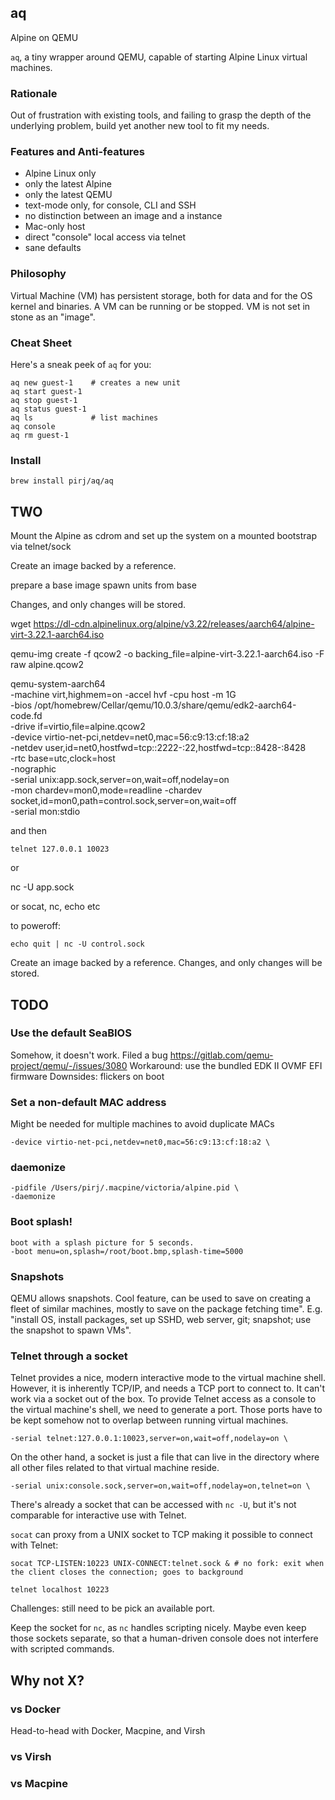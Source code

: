 ## aq

Alpine on QEMU

`aq`, a tiny wrapper around QEMU, capable of starting Alpine Linux virtual machines.

### Rationale

Out of frustration with existing tools, and failing to grasp the depth of the underlying problem, build yet another new tool to fit my needs.

### Features and Anti-features

 - Alpine Linux only
 - only the latest Alpine
 - only the latest QEMU
 - text-mode only, for console, CLI and SSH
 - no distinction between an image and a instance
 - Mac-only host
 - direct "console" local access via telnet
 - sane defaults

### Philosophy

Virtual Machine (VM) has persistent storage, both for data and for the OS kernel and binaries.
A VM can be running or be stopped.
VM is not set in stone as an "image".

### Cheat Sheet

Here's a sneak peek of `aq` for you:

    aq new guest-1    # creates a new unit
    aq start guest-1
    aq stop guest-1
    aq status guest-1
    aq ls             # list machines
    aq console
    aq rm guest-1

### Install

    brew install pirj/aq/aq

## TWO

Mount the Alpine as cdrom
and set up the system on a mounted
bootstrap via telnet/sock

Create an image backed by a reference.

prepare a base image
spawn units from base

Changes, and only changes will be stored.


wget https://dl-cdn.alpinelinux.org/alpine/v3.22/releases/aarch64/alpine-virt-3.22.1-aarch64.iso

qemu-img create -f qcow2 -o backing_file=alpine-virt-3.22.1-aarch64.iso -F raw alpine.qcow2

qemu-system-aarch64 \
 -machine virt,highmem=on -accel hvf -cpu host -m 1G \
 -bios /opt/homebrew/Cellar/qemu/10.0.3/share/qemu/edk2-aarch64-code.fd \
 -drive if=virtio,file=alpine.qcow2 \
 -device virtio-net-pci,netdev=net0,mac=56:c9:13:cf:18:a2 \
 -netdev user,id=net0,hostfwd=tcp::2222-:22,hostfwd=tcp::8428-:8428 \
 -rtc base=utc,clock=host \
 -nographic \
 -serial unix:app.sock,server=on,wait=off,nodelay=on \
 -mon chardev=mon0,mode=readline -chardev socket,id=mon0,path=control.sock,server=on,wait=off \
 -serial mon:stdio

and then

    telnet 127.0.0.1 10023

or

nc -U app.sock

or socat, nc, echo etc

to poweroff:

    echo quit | nc -U control.sock

Create an image backed by a reference. Changes, and only changes will be stored.

## TODO

### Use the default SeaBIOS

Somehow, it doesn't work. Filed a bug https://gitlab.com/qemu-project/qemu/-/issues/3080
Workaround: use the bundled EDK II OVMF EFI firmware
Downsides: flickers on boot

### Set a non-default MAC address

Might be needed for multiple machines to avoid duplicate MACs

    -device virtio-net-pci,netdev=net0,mac=56:c9:13:cf:18:a2 \

### daemonize

    -pidfile /Users/pirj/.macpine/victoria/alpine.pid \
    -daemonize

### Boot splash!

    boot with a splash picture for 5 seconds.
    -boot menu=on,splash=/root/boot.bmp,splash-time=5000

### Snapshots

QEMU allows snapshots. Cool feature, can be used to save on creating a fleet of similar machines, mostly to save on the package fetching time". E.g. "install OS, install packages, set up SSHD, web server, git; snapshot; use the snapshot to spawn VMs".

### Telnet through a socket

Telnet provides a nice, modern interactive mode to the virtual machine shell.
However, it is inherently TCP/IP, and needs a TCP port to connect to. It can't work via a socket out of the box.
To provide Telnet access as a console to the virtual machine's shell, we need to generate a port.
Those ports have to be kept somehow not to overlap between running virtual machines.

    -serial telnet:127.0.0.1:10023,server=on,wait=off,nodelay=on \

On the other hand, a socket is just a file that can live in the directory where all other files related to that virtual machine reside.

    -serial unix:console.sock,server=on,wait=off,nodelay=on,telnet=on \

There's already a socket that can be accessed with `nc -U`, but it's not comparable for interactive use with Telnet.

`socat` can proxy from a UNIX socket to TCP making it possible to connect with Telnet:

    socat TCP-LISTEN:10223 UNIX-CONNECT:telnet.sock & # no fork: exit when the client closes the connection; goes to background

    telnet localhost 10223

Challenges: still need to be pick an available port.

Keep the socket for `nc`, as `nc` handles scripting nicely.
Maybe even keep those sockets separate, so that a human-driven console does not interfere with scripted commands.

## Why not X?

### vs Docker

Head-to-head with Docker, Macpine, and Virsh

### vs Virsh

### vs Macpine
